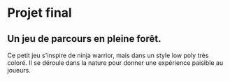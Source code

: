 # Projet final
## Un jeu de parcours en pleine forêt.
Ce petit jeu s'inspire de ninja warrior, mais dans un style low poly très coloré. Il se déroule dans la nature pour donner une expérience paisible au joueurs.


